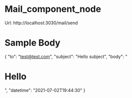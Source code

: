 # Mail_component_node

Url: http://localhost:3030/mail/send


# Sample Body 
{
    "to": "test@test.com",
    "subject": "Hello subject",
    "body": "<h1>Hello</h1>",
    "datetime": "2021-07-02T19:44:30"
}
